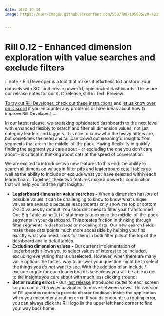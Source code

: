 ```yaml
---
date: 2022-10-14
image: https://user-images.githubusercontent.com/5587788/195886229-a21f30bb-8f1a-4538-bab9-12bccd54b704.png


---
```


# Rill 0.12 – Enhanced dimension exploration with value searches and exclude filters

:::note
⚡ Rill Developer is a tool that makes it effortless to transform your datasets with SQL and create powerful, opinionated dashboards. These are our release notes for our `0.12` release, still in Tech Preview.

[To try out Rill Developer, check out these instructions](/get-started/install) and [let us know over on Discord](https://discord.gg/TatjVY32) if you encounter any problems or have ideas about how to improve Rill Developer!
:::



In our latest release, we are taking opinionated dashboards to the next level with enhanced flexibly to search and filter all dimension values, not just category leaders and laggers. It is nice to know who the heavy hitters are, but sometimes the head and tail can crowd out meaningful insights from segments that are in the middle-of-the pack. Having flexibility in quickly finding the segment you care about - or excluding the one you don’t care about - is critical in thinking about data at the speed of conversation.  

We are excited to introduce two new features to this end: the ability to search all dimension values  in filter pills and leaderboard detail tables as well as the ability to include or exclude what you have selected within each leaderboard. Together, these two features make a powerful combination that will help you find the right insights.


- **Leaderboard dimension value searches -** When a dimension has *lots* of possible values it can be challenging to know to know what unique values are available because leaderboards only show the top or bottom 7-250 values by default. You shouldn’t need to filter your transformed One Big Table using `ILIKE` statements to expose the middle-of-the-pack segments in your dashboard. This creates friction in thinking through filter segments in dashboards or modeling data. Our new search fields make these data points much more accessible by helping you find exactly what you need. Look for them in both filter pills at the top of the dashboard and in detail tables.
- **Excluding dimension values -** Our current implementation of leaderboards allows you to select values of interest to be included, excluding everything that is unselected. However, when there are many value options the fastest way to answer your question might be to select the things you *do not* want to see. With the addition of an include / exclude toggle for each leaderboard’s selections you will be able to get to the insights you care about with much less clicking around.
- **Better routing errors -** Our [last release](https://docs.rilldata.com/notes/0.11) introduced routes to each screen so you can use browser navigation to move between views. This version of Rill updates routes to provide clearer feedback inside the application when you encounter a routing error. If you do encounter a routing error, you can always click the Rill logo iin the upper left hand corner to find your way back home.
